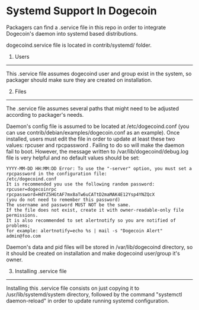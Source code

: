 Systemd Support In Dogecoin
===========================

Packagers can find a .service file in this repo in order to integrate Dogecoin's
daemon into systemd based distributions.

dogecoind.service file is located in contrib/systemd/ folder.

1. Users
---------------------------------

This .service file assumes dogecoind user and group exist in the system, so packager
should make sure they are created on installation. 

2. Files
---------------------------------

The .service file assumes several paths that might need to be adjusted according
to packager's needs.

Daemon's config file is assumed to be located at /etc/dogecoind.conf (you can
use contrib/debian/examples/dogecoin.conf as an example). Once installed, users
must edit the file in order to update at least these two 
values: rpcuser and rpcpassword . Failing to do so will make the daemon fail 
to boot. However, the message written to /var/lib/dogecoind/debug.log file is
very helpful and no default values should be set:

    YYYY-MM-DD HH:MM:DD Error: To use the "-server" option, you must set a rpcpassword in the configuration file:
    /etc/dogecoind.conf
    It is recommended you use the following random password:
    rpcuser=dogecoinrpc
    rpcpassword=HdYZ5HGtAF7mx8aTw6uCATtD2maMAK4E12Ysp4YNZQcX
    (you do not need to remember this password)
    The username and password MUST NOT be the same.
    If the file does not exist, create it with owner-readable-only file permissions.
    It is also recommended to set alertnotify so you are notified of problems;
    for example: alertnotify=echo %s | mail -s "Dogecoin Alert" admin@foo.com

Daemon's data and pid files will be stored in /var/lib/dogecoind directory, so it
should be created on installation and make dogecoind user/group it's owner.

3. Installing .service file
---------------------------------

Installing this .service file consists on just copying it to /usr/lib/systemd/system
directory, followed by the command "systemctl daemon-reload" in order to update
running systemd configuration.
